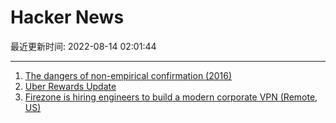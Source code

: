 # Hacker News

最近更新时间: 2022-08-14 02:01:44

--- 
1. [The dangers of non-empirical confirmation (2016)](https://arxiv.org/abs/1609.01966) 
2. [Uber Rewards Update](https://help.uber.com/riders/article/uber-rewards-update?nodeId=0f8a4b77-6e68-4c7c-a6f5-62cf549fbad4) 
3. [Firezone is hiring engineers to build a modern corporate VPN (Remote, US)](https://www.ycombinator.com/companies/firezone/jobs) 
